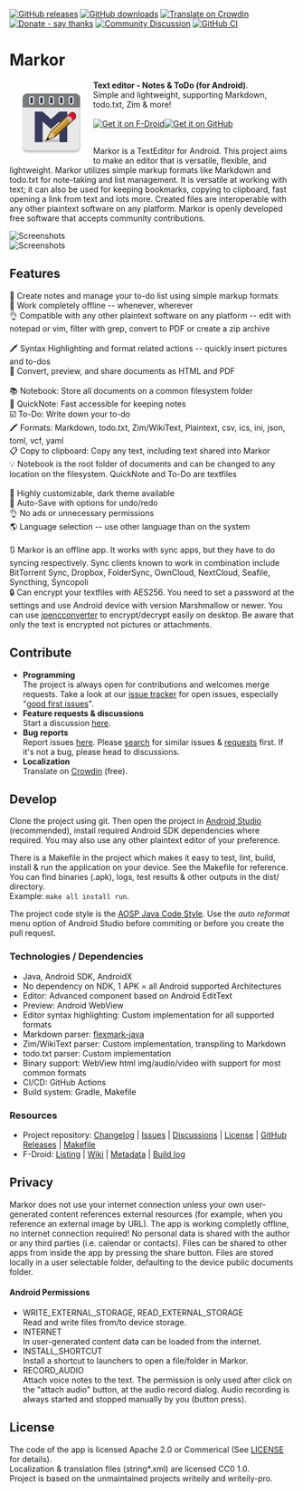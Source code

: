 [![GitHub releases](https://img.shields.io/github/tag/gsantner/markor.svg)](https://github.com/gsantner/markor/releases)
[![GitHub downloads](https://img.shields.io/github/downloads/gsantner/markor/total.svg?logo=github&logoColor=lime)](https://github.com/gsantner/markor/releases)
[![Translate on Crowdin](https://img.shields.io/badge/translate-crowdin-green.svg)](https://crowdin.com/project/markor/invite)
[![Donate - say thanks](https://img.shields.io/badge/donate-say%20thanks-red.svg)](https://gsantner.net/page/supportme.html?project=markor&source=readme)
[![Community Discussion](https://img.shields.io/badge/chat-community-blue.svg)](https://github.com/gsantner/markor/discussions)
[![GitHub CI](https://github.com/gsantner/markor/workflows/CI/badge.svg)](https://github.com/gsantner/markor/actions)


# Markor
<img src="/app/src/main/ic_launcher-web.png" align="left" width="128" hspace="10" vspace="10">
<b>Text editor - Notes &amp; ToDo (for Android)</b>.
<br/>Simple and lightweight, supporting Markdown, todo.txt, Zim & more!<br/><br/>

<div style="display:flex;" >
<a href="https://f-droid.org/repository/browse/?fdid=net.gsantner.markor">
    <img src="https://f-droid.org/badge/get-it-on.png" alt="Get it on F-Droid" height="64">
</a>
<a href="https://github.com/gsantner/markor/releases/latest">
    <img alt="Get it on GitHub" height="64" src="https://gsantner.net/assets/blog/img/badge-download-github-apk.png" />
</a>
</div><br/>

Markor is a TextEditor for Android.
This project aims to make an editor that is versatile, flexible, and lightweight.
Markor utilizes simple markup formats like Markdown and todo.txt for note-taking and list management.
It is versatile at working with text; it can also be used for keeping bookmarks, copying to clipboard, fast opening a link from text and lots more.
Created files are interoperable with any other plaintext software on any platform.
Markor is openly developed free software that accepts community contributions.

![Screenshots](https://raw.githubusercontent.com/gsantner/markor/master/metadata/en-US/phoneScreenshots/99-123.jpg)  
![Screenshots](https://raw.githubusercontent.com/gsantner/markor/master/metadata/en-US/phoneScreenshots/99-456.jpg)  

## Features
📝 Create notes and manage your to-do list using simple markup formats
<br/>🌲 Work completely offline -- whenever, wherever
<br/>👌 Compatible with any other plaintext software on any platform -- edit with notepad or vim, filter with grep, convert to PDF or create a zip archive
<br/>
<br/>🖍 Syntax Highlighting and format related actions -- quickly insert pictures and to-dos
<br/>👀 Convert, preview, and share documents as HTML and PDF
<br/>
<br/>📚 Notebook: Store all documents on a common filesystem folder
<br/>📓 QuickNote: Fast accessible for keeping notes
<br/>☑️ To-Do: Write down your to-do
<br/>🖍 Formats: Markdown, todo.txt, Zim/WikiText, Plaintext, csv, ics, ini, json, toml, vcf, yaml
<br/>📋 Copy to clipboard: Copy any text, including text shared into Markor
<br/>💡 Notebook is the root folder of documents and can be changed to any location on the filesystem. QuickNote and To-Do are textfiles
<br/>
<br/>🎨 Highly customizable, dark theme available
<br/>💾 Auto-Save with options for undo/redo
<br/>👌 No ads or unnecessary permissions
<br/>🌎 Language selection -- use other language than on the system
<br/>
<br/>🔃 Markor is an offline app. It works with sync apps, but they have to do syncing respectively. Sync clients known to work in combination include BitTorrent Sync, Dropbox, FolderSync, OwnCloud, NextCloud, Seafile, Syncthing, Syncopoli
<br/>🔒 Can encrypt your textfiles with AES256. You need to set a password at the settings and use Android device with version Marshmallow or newer. You can use [jpencconverter](https://gitlab.com/opensource21/jpencconverter) to encrypt/decrypt easily on desktop. Be aware that only the text is encrypted not pictures or attachments.


## Contribute
* **Programming**  
  The project is always open for contributions and welcomes merge requests. Take a look at our [issue tracker](https://github.com/gsantner/markor/issues) for open issues, especially "[good first issues](https://github.com/gsantner/markor/issues?q=is%3Aopen+is%3Aissue+label%3A%22good+first+issue%22)".
* **Feature requests & discussions**  
  Start a discussion [here](https://github.com/gsantner/markor/discussions).
* **Bug reports**  
  Report issues [here](https://github.com/gsantner/markor/issues). Please [search](https://github.com/gsantner/markor/issues?q=) for similar issues & [requests](https://github.com/gsantner/markor/discussions?discussions_q=) first. If it's not a bug, please head to discussions.
* **Localization**  
  Translate on [Crowdin](https://crowdin.com/project/markor/invite) (free).

## Develop
Clone the project using git. Then open the project in [Android Studio](https://developer.android.com/studio) (recommended), install required Android SDK dependencies where required.
You may also use any other plaintext editor of your preference.

There is a Makefile in the project which makes it easy to test, lint, build, install & run the application on your device. See the Makefile for reference.
You can find binaries (.apk), logs, test results & other outputs in the dist/ directory.  
Example: `make all install run`.

The project code style is the [AOSP Java Code Style](https://source.android.com/source/code-style#follow-field-naming-conventions). Use the _auto reformat_ menu option of Android Studio before commiting or before you create the pull request.

### Technologies / Dependencies
* Java, Android SDK, AndroidX
* No dependency on NDK, 1 APK = all Android supported Architectures
* Editor: Advanced component based on Android EditText
* Preview: Android WebView
* Editor syntax highlighting: Custom implementation for all supported formats
* Markdown parser: [flexmark-java](https://github.com/vsch/flexmark-java/wiki/Extensions)
* Zim/WikiText parser: Custom implementation, transpiling to Markdown
* todo.txt parser: Custom implementation
* Binary support: WebView html img/audio/video with support for most common formats
* CI/CD: GitHub Actions
* Build system: Gradle, Makefile

### Resources
* Project repository: [Changelog](CHANGELOG.md) | [Issues](https://github.com/gsantner/markor/issues?q=is%3Aissue+is%3Aopen) | [Discussions](https://github.com/gsantner/markor/discussions) | [License](/LICENSE.txt) | [GitHub Releases](https://github.com/gsantner/markor/releases) | [Makefile](Makefile)
* F-Droid: [Listing](https://f-droid.org/packages/net.gsantner.markor) | [Wiki](https://f-droid.org/wiki/page/net.gsantner.markor) | [Metadata](https://gitlab.com/fdroid/fdroiddata/blob/master/metadata/net.gsantner.markor.yml) | [Build log](https://f-droid.org/wiki/page/net.gsantner.markor/lastbuild)


## Privacy<a name="privacy"></a>
Markor does not use your internet connection unless your own user-generated content references external resources (for example, when you reference an external image by URL).
The app is working completly offline, no internet connection required!
No personal data is shared with the author or any third parties (i.e. calendar or contacts).
Files can be shared to other apps from inside the app by pressing the share button.
Files are stored locally in a user selectable folder, defaulting to the device public documents folder.

#### Android Permissions
* WRITE_EXTERNAL_STORAGE, READ_EXTERNAL_STORAGE  
  Read and write files from/to device storage.
* INTERNET  
  In user-generated content data can be loaded from the internet.
* INSTALL_SHORTCUT  
  Install a shortcut to launchers to open a file/folder in Markor.
* RECORD_AUDIO  
  Attach voice notes to the text. The permission is only used after click on the "attach audio" button, at the audio record dialog. Audio recording is always started and stopped manually by you (button press).

## License
The code of the app is licensed Apache 2.0 or Commerical (See [LICENSE](/LICENSE.txt) for details).  
Localization & translation files (string\*.xml) are licensed CC0 1.0.  
Project is based on the unmaintained projects writeily and writeily-pro.
